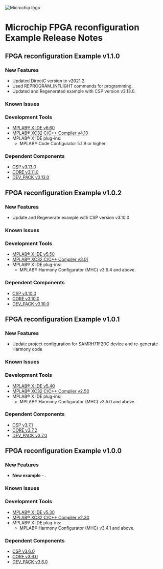 ﻿![Microchip logo](https://raw.githubusercontent.com/wiki/Microchip-MPLAB-Harmony/Microchip-MPLAB-Harmony.github.io/images/microchip_logo.png)

# Microchip FPGA reconfiguration Example Release Notes

## FPGA reconfiguration Example v1.1.0
### New Features
- Updated DirectC version to v2021.2.
- Used REPROGRAM_INFLIGHT commands for programming.
- Updated and Regenerated example with CSP version v3.13.0.

### Known Issues

### Development Tools

* [MPLAB® X IDE v6.60](https://www.microchip.com/mplab/mplab-x-ide)
* [MPLAB® XC32 C/C++ Compiler v4.10](https://www.microchip.com/mplab/compilers)
* MPLAB® X IDE plug-ins:
    * MPLAB® Code Configurator 5.1.9 or higher.

### Dependent Components

* [CSP v3.13.0](https://github.com/Microchip-MPLAB-Harmony/csp/releases/tag/v3.13.0)
* [CORE v3.11.0](https://github.com/Microchip-MPLAB-Harmony/core/releases/tag/v3.11.0)
* [DEV_PACK v3.13.0](https://github.com/Microchip-MPLAB-Harmony/dev_packs/releases/tag/v3.13.0)


## FPGA reconfiguration Example v1.0.2
### New Features
- Update and Regenerate example with CSP version v3.10.0

### Known Issues

### Development Tools

* [MPLAB® X IDE v5.50](https://www.microchip.com/mplab/mplab-x-ide)
* [MPLAB® XC32 C/C++ Compiler v3.01](https://www.microchip.com/mplab/compilers)
* MPLAB® X IDE plug-ins:
    * MPLAB® Harmony Configurator (MHC) v3.6.4 and above.

### Dependent Components

* [CSP v3.10.0](https://github.com/Microchip-MPLAB-Harmony/csp/releases/tag/v3.10.0)
* [CORE v3.10.0](https://github.com/Microchip-MPLAB-Harmony/core/releases/tag/v3.10.0)
* [DEV_PACK v3.10.0](https://github.com/Microchip-MPLAB-Harmony/dev_packs/releases/tag/v3.10.0)


## FPGA reconfiguration Example v1.0.1
### New Features
- Update project configuration for SAMRH71F20C device and re-generate Harmony code

### Known Issues

### Development Tools

* [MPLAB® X IDE v5.40](https://www.microchip.com/mplab/mplab-x-ide)
* [MPLAB® XC32 C/C++ Compiler v2.50](https://www.microchip.com/mplab/compilers)
* MPLAB® X IDE plug-ins:
    * MPLAB® Harmony Configurator (MHC) v3.5.0 and above.

### Dependent Components

* [CSP v3.7.1](https://github.com/Microchip-MPLAB-Harmony/csp/releases/tag/v3.7.1)
* [CORE v3.7.2](https://github.com/Microchip-MPLAB-Harmony/core/releases/tag/v3.7.2)
* [DEV_PACK v3.7.0](https://github.com/Microchip-MPLAB-Harmony/dev_packs/releases/tag/v3.7.0)


## FPGA reconfiguration Example v1.0.0
### New Features
- **New example** - <fill>.

### Known Issues

### Development Tools

* [MPLAB® X IDE v5.30](https://www.microchip.com/mplab/mplab-x-ide)
* [MPLAB® XC32 C/C++ Compiler v2.30](https://www.microchip.com/mplab/compilers)
* MPLAB® X IDE plug-ins:
    * MPLAB® Harmony Configurator (MHC) v3.4.1 and above.

### Dependent Components

* [CSP v3.6.0](https://github.com/Microchip-MPLAB-Harmony/csp/releases/tag/v3.6.0)
* [CORE v3.6.0](https://github.com/Microchip-MPLAB-Harmony/core/releases/tag/v3.6.0)
* [DEV_PACK v3.6.0](https://github.com/Microchip-MPLAB-Harmony/dev_packs/releases/tag/v3.6.0)

